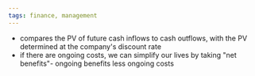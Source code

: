 ```yaml
---
tags: finance, management
---
```


- compares the PV of future cash inflows to cash outflows, with the PV determined at the company's discount  rate
- if there are ongoing costs, we can simplify our lives by taking "net benefits"- ongoing benefits less ongoing costs